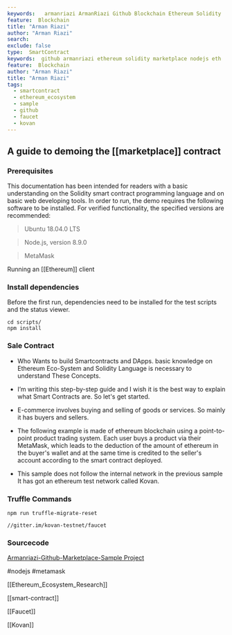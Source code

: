 ```yaml
---
keywords:   armanriazi ArmanRiazi Github Blockchain Ethereum Solidity
feature:  Blockchain 
title: "Arman Riazi"
author: "Arman Riazi"
search:
exclude: false
type:  SmartContract
keywords:  github armanriazi ethereum solidity marketplace nodejs eth
feature:  Blockchain
author: "Arman Riazi"
title: "Arman Riazi"
tags:
  - smartcontract
  - ethereum_ecosystem
  - sample
  - github
  - faucet
  - kovan
---
```



## A guide to demoing the [[marketplace]] contract

### Prerequisites
This documentation has been intended for readers with a basic understanding on the Solidity smart contract programming language and on basic web developing tools. In order to run,
the demo requires the following software to be installed. For verified functionality, the specified versions are recommended:

> Ubuntu 18.04.0 LTS

> Node.js, version 8.9.0

> MetaMask

Running an [[Ethereum]] client

### Install dependencies

Before the first run, dependencies need to be installed for the test scripts and the status viewer.

```shell
cd scripts/
npm install
```

### Sale Contract

*  Who Wants to build Smartcontracts and DApps. basic knowledge on Ethereum Eco-System and Solidity Language is necessary to understand These Concepts.

*  I’m writing this step-by-step guide and I wish it is the best way to explain what Smart Contracts are. So let's get started.

 * E-commerce involves buying and selling of goods or services. So mainly it has buyers and sellers.

 * The following example is made of ethereum blockchain using a point-to-point product trading system. Each user buys a product via their MetaMask, which leads to the deduction of the amount of ethereum in the buyer's wallet and at the same time is credited to the seller's account according to the smart contract deployed.

* This sample does not follow the internal network in the previous sample It has got an ethereum test network called Kovan.

### Truffle Commands

```
npm run truffle-migrate-reset

//gitter.im/kovan-testnet/faucet

```

### Sourcecode
[Armanriazi-Github-Marketplace-Sample Project](https://github.com/armanriazi/armanriazi-ethereum-market)

#nodejs #metamask


[[Ethereum_Ecosystem_Research]]

[[smart-contract]]

[[Faucet]]

[[Kovan]]